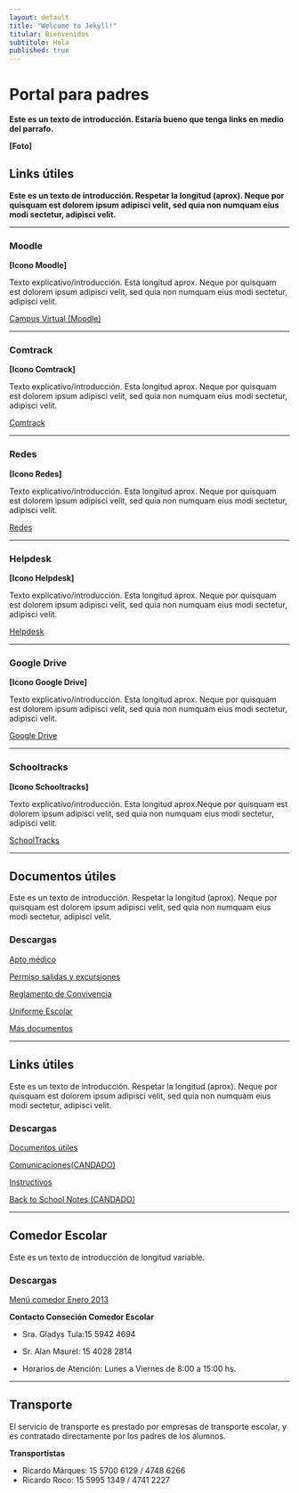 ```yaml
---
layout: default
title: "Welcome to Jekyll!"
titular: Bienvenidos
subtitulo: Hola
published: true
---
```


# Portal para padres
 
**Este es un texto de introducción. Estaría bueno que tenga links en medio del parrafo.**

**[Foto]**

## Links útiles
**Este es un texto de introducción. Respetar la longitud (aprox). Neque por quisquam est dolorem ipsum adipisci velit, sed quia non numquam eius modi sectetur, adipisci velit.**


---

### Moodle
**[Icono Moodle]**

Texto explicativo/introducción. Esta longitud aprox. Neque por quisquam est dolorem ipsum adipisci velit, sed quia non numquam eius modi sectetur, adipisci velit.

[Campus Virtual (Moodle)]()

---

### Comtrack
**[Icono Comtrack]**

Texto explicativo/introducción. Esta longitud aprox. Neque por quisquam est dolorem ipsum adipisci velit, sed quia non numquam eius modi sectetur, adipisci velit.

[Comtrack]()

---

### Redes
**[Icono Redes]**

Texto explicativo/introducción. Esta longitud aprox. Neque por quisquam est dolorem ipsum adipisci velit, sed quia non numquam eius modi sectetur, adipisci velit.

[Redes]()

---

### Helpdesk
**[Icono Helpdesk]**

Texto explicativo/introducción. Esta longitud aprox. Neque por quisquam est dolorem ipsum adipisci velit, sed quia non numquam eius modi sectetur, adipisci velit.

[Helpdesk]()

---

### Google Drive
**[Icono Google Drive]**

Texto explicativo/introducción. Esta longitud aprox. Neque por quisquam est dolorem ipsum adipisci velit, sed quia non numquam eius modi sectetur, adipisci velit.

[Google Drive]()

---

### Schooltracks
**[Icono Schooltracks]**

Texto explicativo/introducción. Esta longitud aprox.Neque por quisquam est dolorem ipsum adipisci velit, sed quia non numquam eius modi sectetur, adipisci velit.

[SchoolTracks]()

---

## Documentos útiles

Este es un texto de introducción. Respetar la longitud (aprox). Neque por quisquam est dolorem ipsum adipisci velit, sed quia non numquam eius modi sectetur, adipisci velit.

### Descargas

[Apto médico]()

[Permiso salidas y excursiones]()

[Reglamento de Convivencia]()

[Uniforme Escolar]()

[Más documentos]()

---

## Links útiles

Este es un texto de introducción. Respetar la longitud (aprox). Neque por quisquam est dolorem ipsum adipisci velit, sed quia non numquam eius modi sectetur, adipisci velit.

### Descargas

[Documentos útiles]()

[Comunicaciones(CANDADO)]()

[Instructivos]()

[Back to School Notes (CANDADO)]()

---

## Comedor Escolar

Este es un texto de introducción de longitud variable.

### Descargas

[Menú comedor Enero 2013]()

**Contacto Conseción Comedor Escolar**

- Sra. Gladys Tula:15 5942 4694

- Sr. Alan Maurel: 15 4028 2814

- Horarios de Atención: Lunes a Viernes de 8:00 a 15:00 hs.

---

## Transporte

El servicio de transporte es prestado por empresas de transporte escolar, y es contratado directamente por los padres de los alumnos.

**Transportistas**

- Ricardo Márques: 15 5700 6129 / 4748 6266
- Ricardo Roco: 15 5995 1349 / 4741 2227